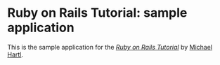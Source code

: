#  Ruby on Rails Tutorial: sample application

  This is the sample application for
  the [*Ruby on Rails Tutorial*](http://railstutorial.org/)
  by [Michael Hartl](http://michaelhartl.com/).